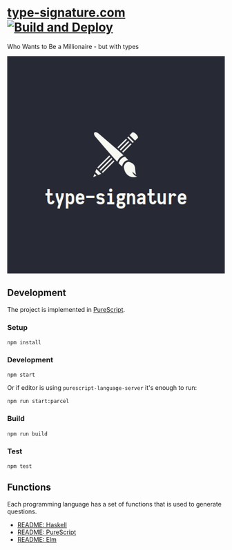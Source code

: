 # [type-signature.com](https://type-signature.com) [![Build and Deploy](https://github.com/andys8/type-signature-com/actions/workflows/ci.yml/badge.svg?branch=master)](https://github.com/andys8/type-signature-com/actions/workflows/ci.yml)

Who Wants to Be a Millionaire - but with types

![Icon](https://raw.githubusercontent.com/andys8/type-signature-com/master/public/icon.png)

## Development

The project is implemented in [PureScript](https://www.purescript.org).

### Setup

```shell
npm install
```

### Development

```shell
npm start
```

Or if editor is using `purescript-language-server` it's enough to run:

```shell
npm run start:parcel
```

### Build

```shell
npm run build
```

### Test

```shell
npm test
```

## Functions

Each programming language has a set of functions that is used to generate questions.

- [README: Haskell](./data/haskell/README_HASKELL.md)
- [README: PureScript](./data/purescript/README_PURESCRIPT.md)
- [README: Elm](./data/elm/README_ELM.md)
